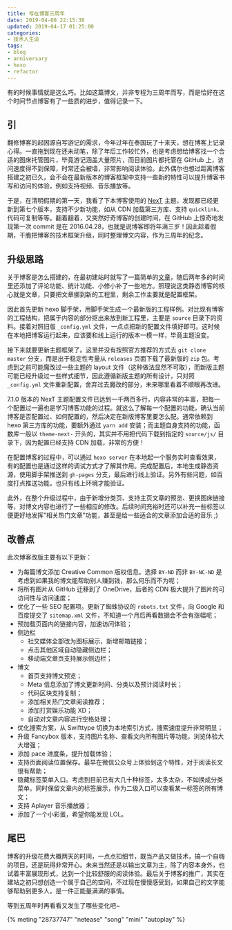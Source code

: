 ```yaml
---
title: 写在博客三周年
date: 2019-04-08 22:15:38
updated: 2019-04-17 01:25:00
categories:
- 技术人生谈
tags:
- blog
- anniversary
- hexo
- refactor
---
```


有的时候事情就是这么巧。比如这篇博文，并非专程为三周年而写，而是恰好在这个时间节点博客有了一些质的进步，值得记录一下。

<!-- more -->

## 引

翻修博客的起因源自写游记的需求，今年过年在泰国玩了十来天，想在博客上记录心得。一直拖到现在还未动笔，除了年后工作较忙外，也是考虑想给博客找一个合适的图床托管图片，毕竟游记涵盖大量照片，而目前图片都托管在 GitHub 上，访问速度得不到保障，时常还会被墙，非常影响阅读体验。此外偶尔也想过距离博客搭建之初已久，会不会在最新版本的博客框架中支持一些新的特性可以提升博客书写和访问的体验，例如支持视频、音乐播放等。

于是，在清明假期的第一天，我看了下本博客使用的 [NexT](https://github.com/theme-next/hexo-theme-next) 主题，发现都已经更新到第七个版本，支持不少新功能，如从 CDN 加载第三方库、支持 `quicklink`、代码可复制等等。翻着翻着，又突然好奇博客的创建时间，在 GitHub 上惊奇地发现第一次 commit 是在 2016.04.28，也就是说博客即将年满三岁！因此趁着假期，干脆把博客的技术框架升级，同时整理博文内容，作为三周年的纪念。

## 升级思路

关于博客是怎么搭建的，在最初建站时就写了一篇简单的[文章](https://blog.joouis.com/2016/04/09/build-a-blog-in-5-minutes/)，随后两年多的时间里还添加了评论功能、统计功能、小修小补了一些地方。照理说这类静态博客的核心就是文章，只要把文章挪到新的工程里，剩余工作主要就是配置框架。

因此首先更新 hexo 脚手架，用脚手架生成一个最新版的工程样例。对比现有博客的工程结构，把属于内容的部分抠出来放到新工程里，主要是 `source` 目录下的资料。接着对照旧版 `_config.yml` 文件，一点点把新的配置文件填好即可。这时候在本地把博客运行起来，应该要和线上运行的版本一模一样，毕竟主题没变。

接下来就要更新主题框架了。这里并没有按照官方推荐的方式去 `git clone` `master` 分支，而是出于稳定性考量从 `releases` 页面下载了最新版的 `zip` 包。考虑到之前可能魔改过一些主题的 layout 文件（这种做法显然不可取），而新版主题可能已经升级过一些样式细节，因此遵循新版主题的所有设计，只对照 `_config.yml` 文件重新配置，舍弃过去魔改的部分，未来哪里看着不顺眼再改进。

7.1.0 版本的 NexT 主题配置文件已达到一千两百多行，内容非常的丰富，把每一个配置过一遍也是学习博客功能的过程。就这么了解每一个配置的功能，确认当前博客是否配置过、如何配置的，然后决定在新版博客里要怎么配。通常依赖到 hexo 第三方库的功能，要额外通过 `yarn add` 安装；而主题自身支持的功能，函数库一般以 `theme-next-` 开头的，其实并不用把代码下载到指定的 `source/js/` 目录下，因为配置已经支持 CDN 加载，非常的方便！

在配置博客的过程中，可以通过 `hexo server` 在本地起一个服务实时查看效果，有的配置也是通过这样的调试方式才了解其作用。完成配置后，本地生成静态资源，使用脚手架推送到 `gh-pages` 分支，最后进行线上验证。另外有些问题，如百度打点推送功能，也只有线上环境才能验证。

此外，在整个升级过程中，由于新增分类页、支持主页文章的预览、更换图床链接等，对博文内容也进行了一些相应的修改。后续时间充裕时还可以补充一些标签以便更好地发挥"相关热门文章"功能，甚至是给一些适合的文章添加合适的音乐 ;)

## 改善点

此次博客改版主要有以下更新：

- 为每篇博文添加 Creative Common 版权信息。选择 `BY-ND` 而非 `BY-NC-ND` 是考虑到如果我的博文能帮助别人赚到钱，那么何乐而不为呢；
- 将所有图片从 GitHub 迁移到了 OneDrive，后者的 CDN 极大提升了图片的可访问性与访问速度；
- 优化了一些 SEO 配置项。更新了蜘蛛协议的 `robots.txt` 文件，向 Google 和百度提交了 `sitemap.xml` 文件，不知道一个月后再看数据会不会有涨幅呢；
- 预加载页面内的链接内容，加速访问体验；
- 侧边栏
  - 社交媒体全部改为图标展示，新增邮箱链接；
  - 点击其他区域自动隐藏侧边栏；
  - 移动端文章页支持展示侧边栏；
- 博文
  - 首页支持博文预览；
  - Meta 信息添加了博文更新时间、分类以及预计阅读时长；
  - 代码区块支持复制；
  - 添加相关热门文章阅读推荐；
  - 添加打赏娱乐功能 XD；
  - 自动对文章内容进行空格处理；
- 优化搜索方案，从 Swifttype 切换为本地索引方式，搜索速度提升非常明显；
- 升级 Fancybox 版本，支持图片名称、查看文内所有图片等功能，浏览体验大大增强；
- 添加 pace 进度条，提升加载体验；
- 支持页面阅读位置保存。最早在微信公众号上体验到这个特性，对于阅读长文很有帮助；
- 隐藏标签菜单入口。考虑到目前已有大几十种标签，太多太杂，不如换成分类菜单。同时保留文章内的标签展示，作为二级入口可以查看某一标签的所有博文；
- 支持 Aplayer 音乐播放器；
- 添加了一个小彩蛋，希望你能发现 LOL。

## 尾巴

博客的升级花费大概两天的时间，一点点扣细节，既当产品又做技术，搞一个自嗨的项目，还是玩得非常开心。未来当然还是以输出文章为主，除了内容本身外，也试着丰富展现形式，达到一个比较舒服的阅读体验。最后关于博客的推广，其实在建站之初只想创造一个属于自己的空间，不过现在慢慢感受到，如果自己的文字能够帮助到更多人，是一件正能量满满的事情。

等到五周年时再看看又发生了哪些变化吧~

{% meting "28737747" "netease" "song" "mini" "autoplay" %}